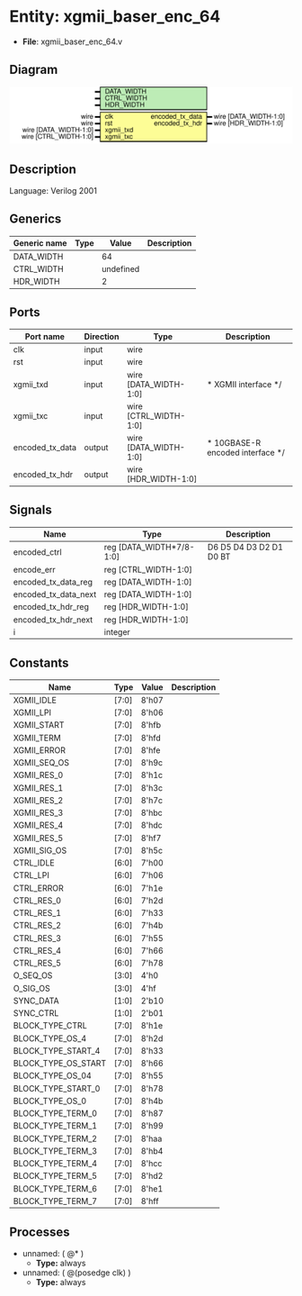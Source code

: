 # Entity: xgmii_baser_enc_64

- **File**: xgmii_baser_enc_64.v
## Diagram

![Diagram](xgmii_baser_enc_64.svg "Diagram")
## Description


 Language: Verilog 2001


## Generics

| Generic name | Type | Value     | Description |
| ------------ | ---- | --------- | ----------- |
| DATA_WIDTH   |      | 64        |             |
| CTRL_WIDTH   |      | undefined |             |
| HDR_WIDTH    |      | 2         |             |
## Ports

| Port name       | Direction | Type                  | Description                                 |
| --------------- | --------- | --------------------- | ------------------------------------------- |
| clk             | input     | wire                  |                                             |
| rst             | input     | wire                  |                                             |
| xgmii_txd       | input     | wire [DATA_WIDTH-1:0] |      * XGMII interface      */              |
| xgmii_txc       | input     | wire [CTRL_WIDTH-1:0] |                                             |
| encoded_tx_data | output    | wire [DATA_WIDTH-1:0] |      * 10GBASE-R encoded interface      */  |
| encoded_tx_hdr  | output    | wire [HDR_WIDTH-1:0]  |                                             |
## Signals

| Name                 | Type                     | Description                  |
| -------------------- | ------------------------ | ---------------------------- |
| encoded_ctrl         | reg [DATA_WIDTH*7/8-1:0] |     D6 D5 D4 D3 D2 D1 D0 BT  |
| encode_err           | reg [CTRL_WIDTH-1:0]     |                              |
| encoded_tx_data_reg  | reg [DATA_WIDTH-1:0]     |                              |
| encoded_tx_data_next | reg [DATA_WIDTH-1:0]     |                              |
| encoded_tx_hdr_reg   | reg [HDR_WIDTH-1:0]      |                              |
| encoded_tx_hdr_next  | reg [HDR_WIDTH-1:0]      |                              |
| i                    | integer                  |                              |
## Constants

| Name                | Type  | Value | Description |
| ------------------- | ----- | ----- | ----------- |
| XGMII_IDLE          | [7:0] | 8'h07 |             |
| XGMII_LPI           | [7:0] | 8'h06 |             |
| XGMII_START         | [7:0] | 8'hfb |             |
| XGMII_TERM          | [7:0] | 8'hfd |             |
| XGMII_ERROR         | [7:0] | 8'hfe |             |
| XGMII_SEQ_OS        | [7:0] | 8'h9c |             |
| XGMII_RES_0         | [7:0] | 8'h1c |             |
| XGMII_RES_1         | [7:0] | 8'h3c |             |
| XGMII_RES_2         | [7:0] | 8'h7c |             |
| XGMII_RES_3         | [7:0] | 8'hbc |             |
| XGMII_RES_4         | [7:0] | 8'hdc |             |
| XGMII_RES_5         | [7:0] | 8'hf7 |             |
| XGMII_SIG_OS        | [7:0] | 8'h5c |             |
| CTRL_IDLE           | [6:0] | 7'h00 |             |
| CTRL_LPI            | [6:0] | 7'h06 |             |
| CTRL_ERROR          | [6:0] | 7'h1e |             |
| CTRL_RES_0          | [6:0] | 7'h2d |             |
| CTRL_RES_1          | [6:0] | 7'h33 |             |
| CTRL_RES_2          | [6:0] | 7'h4b |             |
| CTRL_RES_3          | [6:0] | 7'h55 |             |
| CTRL_RES_4          | [6:0] | 7'h66 |             |
| CTRL_RES_5          | [6:0] | 7'h78 |             |
| O_SEQ_OS            | [3:0] | 4'h0  |             |
| O_SIG_OS            | [3:0] | 4'hf  |             |
| SYNC_DATA           | [1:0] | 2'b10 |             |
| SYNC_CTRL           | [1:0] | 2'b01 |             |
| BLOCK_TYPE_CTRL     | [7:0] | 8'h1e |             |
| BLOCK_TYPE_OS_4     | [7:0] | 8'h2d |             |
| BLOCK_TYPE_START_4  | [7:0] | 8'h33 |             |
| BLOCK_TYPE_OS_START | [7:0] | 8'h66 |             |
| BLOCK_TYPE_OS_04    | [7:0] | 8'h55 |             |
| BLOCK_TYPE_START_0  | [7:0] | 8'h78 |             |
| BLOCK_TYPE_OS_0     | [7:0] | 8'h4b |             |
| BLOCK_TYPE_TERM_0   | [7:0] | 8'h87 |             |
| BLOCK_TYPE_TERM_1   | [7:0] | 8'h99 |             |
| BLOCK_TYPE_TERM_2   | [7:0] | 8'haa |             |
| BLOCK_TYPE_TERM_3   | [7:0] | 8'hb4 |             |
| BLOCK_TYPE_TERM_4   | [7:0] | 8'hcc |             |
| BLOCK_TYPE_TERM_5   | [7:0] | 8'hd2 |             |
| BLOCK_TYPE_TERM_6   | [7:0] | 8'he1 |             |
| BLOCK_TYPE_TERM_7   | [7:0] | 8'hff |             |
## Processes
- unnamed: ( @* )
  - **Type:** always
- unnamed: ( @(posedge clk) )
  - **Type:** always
